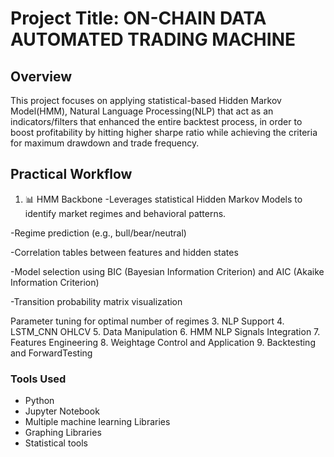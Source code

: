# Project Title: ON-CHAIN DATA AUTOMATED TRADING MACHINE
## Overview
This project focuses on applying statistical-based Hidden Markov Model(HMM), Natural Language Processing(NLP) that act as an indicators/filters that enhanced the entire backtest process, in order to boost profitability by hitting higher sharpe ratio while achieving the criteria for maximum drawdown and trade frequency.

## Practical Workflow
1. 📊 HMM Backbone
-Leverages statistical Hidden Markov Models to identify market regimes and behavioral patterns.

-Regime prediction (e.g., bull/bear/neutral)

-Correlation tables between features and hidden states

-Model selection using BIC (Bayesian Information Criterion) and AIC (Akaike Information Criterion)

-Transition probability matrix visualization

Parameter tuning for optimal number of regimes
3. NLP Support
4. LSTM_CNN OHLCV
5. Data Manipulation
6. HMM NLP Signals Integration
7. Features Engineering
8. Weightage Control and Application
9. Backtesting and ForwardTesting

### Tools Used
- Python
- Jupyter Notebook
- Multiple machine learning Libraries
- Graphing Libraries
- Statistical tools
  
